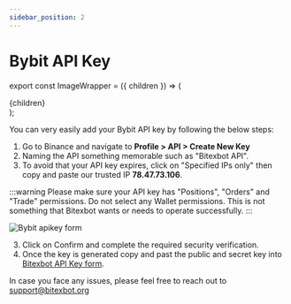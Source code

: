 ```yaml
---
sidebar_position: 2
---
```


# Bybit API Key

export const ImageWrapper = ({ children }) => (
<div className="image-wrapper">
{children}
</div>
);

You can very easily add your Bybit API key by following the below steps:

1. Go to Binance and navigate to **Profile > API > Create New Key**
2. Naming the API something memorable such as "Bitexbot API".
3. To avoid that your API key expires, click on "Specified IPs only" then copy and paste our trusted IP **78.47.73.106**.

:::warning
Please make sure your API key has "Positions", "Orders" and "Trade" permissions. Do not select any Wallet permissions. This is not something that Bitexbot wants or needs to operate successfully.
:::

<ImageWrapper>
    <img src={require('/img/tutorial/bybit-apikey-1.png').default} alt="Bybit apikey form" />
</ImageWrapper>

3. Click on Confirm and complete the required security verification.
4. Once the key is generated copy and past the public and secret key into [Bitexbot API Key form](/get-started/apikey-guide.md#connect-bitexbot-to-your-exchange).

In case you face any issues, please feel free to reach out to support@bitexbot.org